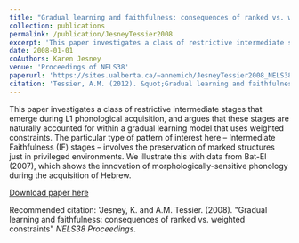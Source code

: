```yaml
---
title: "Gradual learning and faithfulness: consequences of ranked vs. weighted constraints"
collection: publications
permalink: /publication/JesneyTessier2008
excerpt: 'This paper investigates a class of restrictive intermediate stages that emerge during L1 phonological acquisition, and argues that these stages are naturally accounted for within a gradual learning model that uses weighted constraints. The particular type of pattern of interest here – Intermediate Faithfulness (IF) stages – involves the preservation of marked structures just in privileged environments. We illustrate this with data from Bat-El (2007), which shows the innovation of morphologically-sensitive phonology during the acquisition of Hebrew.'
date: 2008-01-01
coAuthors: Karen Jesney
venue: 'Proceedings of NELS38'
paperurl: 'https://sites.ualberta.ca/~annemich/JesneyTessier2008_NELS38paper.pdf'
citation: 'Tessier, A.M. (2012). &quot;Gradual learning and faithfulness: consequences of ranked vs. weighted constraints&quot; <i>NELS38 Proceedings</i>.'
---
```

<div class="amtText" markdown="1">
This paper investigates a class of restrictive intermediate stages that emerge during L1 phonological acquisition, and argues that these stages are naturally accounted for within a gradual learning model that uses weighted constraints. The particular type of pattern of interest here – Intermediate Faithfulness (IF) stages – involves the preservation of marked structures just in privileged environments. We illustrate this with data from Bat-El (2007), which shows the innovation of morphologically-sensitive phonology during the acquisition of Hebrew.

[Download paper here](https://sites.ualberta.ca/~annemich/JesneyTessier2008_NELS38paper.pdf)

Recommended citation: 'Jesney, K. and A.M. Tessier. (2008). "Gradual learning and faithfulness: consequences of ranked vs. weighted constraints" <i>NELS38 Proceedings</i>.
</div>
